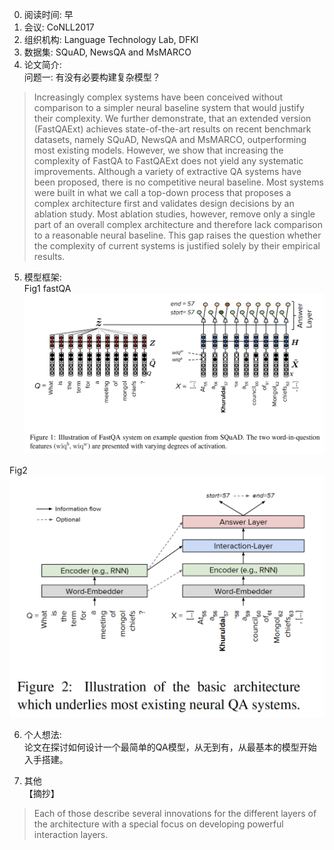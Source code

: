 0. 阅读时间: 早  
1. 会议: CoNLL2017  
2. 组织机构: Language Technology Lab, DFKI  
3. 数据集: SQuAD, NewsQA and MsMARCO  
4. 论文简介:  
问题一: 有没有必要构建复杂模型？
> Increasingly complex systems have been conceived without comparison to a simpler
neural baseline system that would justify their complexity. 
> We further demonstrate, that an extended version (FastQAExt) achieves
state-of-the-art results on recent benchmark datasets, namely SQuAD, NewsQA
and MsMARCO, outperforming most existing models. However, we show that
increasing the complexity of FastQA to FastQAExt does not yield any systematic improvements.
> Although a variety of extractive QA systems have been proposed, there is no competitive neural
baseline. Most systems were built in what we call a top-down process that proposes a complex
architecture first and validates design decisions by an ablation study. Most ablation studies, however, remove only a single part of an overall complex architecture and therefore lack comparison to a reasonable neural baseline. This gap raises the question whether the complexity of current systems is justified solely by their empirical results.

5. 模型框架:   
Fig1 fastQA  
![image](https://github.com/dengyuning/paper-reading-notes/blob/master/paper_pictures/FastQA_fig1.png?raw=true)

Fig2  
![image](https://github.com/dengyuning/paper-reading-notes/blob/master/paper_pictures/FastQA_fig2.png?raw=true)


6. 个人想法:  
论文在探讨如何设计一个最简单的QA模型，从无到有，从最基本的模型开始入手搭建。

7. 其他   
【摘抄】   
> Each of those describe several innovations for the different layers of the architecture with a
special focus on developing powerful interaction layers.
